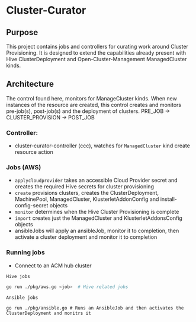 # Cluster-Curator

## Purpose
This project contains jobs and controllers for curating work around Cluster Provisioning. It is designed to extend the capabilities already present with Hive ClusterDeployment and Open-Cluster-Management ManagedCluster kinds.

## Architecture
The control found here, monitors for ManageCluster kinds.  When new instances of the resource are created, this control creates and monitors pre-job(s), post-job(s) and the deployment of clusters.
PRE_JOB -> CLUSTER_PROVISION -> POST_JOB

### Controller:
- cluster-curator-controller (ccc), watches for `ManagedCluster` kind create resource action

### Jobs (AWS)
- `applycloudprovider` takes an accessible Cloud Provider secret and creates the required Hive secrets for cluster provisioning
- `create` provisions clusters, creates the ClusterDeployment, MachinePool, ManagedCluster, KlusterletAddonConfig and install-config-secret objects
- `monitor` determines when the Hive Cluster Provisioning is complete
- `import` creates just the ManagedCluster and KlusterletAddonsConfig objects
- ansibleJobs will apply an ansibleJob, monitor it to completion, then activate a cluster deployment and monitor it to completion

### Running jobs
* Connect to an ACM hub cluster

`Hive jobs`
```bash
go run ./pkg/aws.go <job>  # Hive related jobs
```
`Ansible jobs`
```
go run ./pkg/ansible.go # Runs an AnsibleJob and then activates the ClusterDeployment and monitrs it
```



